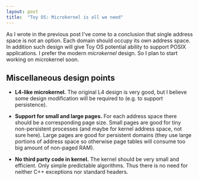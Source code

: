 ```yaml
---
layout: post
title:  "Toy OS: Microkernel is all we need"
---
```

As I wrote in the previous post I've come to a conclusion that single address space is not an option. Each domain should occupy its own address space. In addition such design will give Toy OS potential ability to support POSIX applications. I prefer the modern *microkernel* design. So I plan to start working on microkernel soon.

Miscellaneous design points
---------------------------
<p>

* **L4-like microkernel.** The original L4 design is very good, but I believe some design modification will be required to (e.g. to support persistence).

* **Support for small and large pages.** For each address space there should be a corresponding page size. Small pages are good for tiny non-persistent processes (and maybe for kernel address space, not sure here). Large pages are good for persistent domains (they use large portions of address space so otherwise page tables will consume too big amount of non-paged RAM).

* **No third party code in kernel.** The kernel should be very small and efficient. Only simple predictable algorithms. Thus there is no need for neither C++ exceptions nor standard headers.
